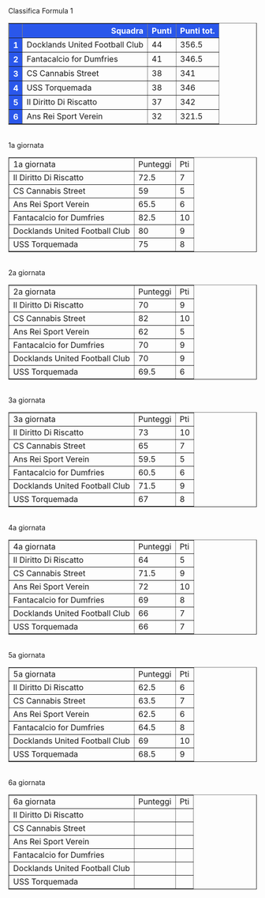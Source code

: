 <style>th{background-color: rgb(42, 87, 235);color: white;}</style><th>Classifica Formula 1</th><table border="1" class="dataframe">
  <thead>
    <tr style="text-align: right;">
      <th></th>
      <th>Squadra</th>
      <th>Punti</th>
      <th>Punti tot.</th>
    </tr>
  </thead>
  <tbody>
    <tr>
      <th>1</th>
      <td>Docklands United Football Club</td>
      <td>44</td>
      <td>356.5</td>
    </tr>
    <tr>
      <th>2</th>
      <td>Fantacalcio for Dumfries</td>
      <td>41</td>
      <td>346.5</td>
    </tr>
    <tr>
      <th>3</th>
      <td>CS Cannabis Street</td>
      <td>38</td>
      <td>341</td>
    </tr>
    <tr>
      <th>4</th>
      <td>USS Torquemada</td>
      <td>38</td>
      <td>346</td>
    </tr>
    <tr>
      <th>5</th>
      <td>Il Diritto Di Riscatto</td>
      <td>37</td>
      <td>342</td>
    </tr>
    <tr>
      <th>6</th>
      <td>Ans Rei Sport Verein</td>
      <td>32</td>
      <td>321.5</td>
    </tr>
  </tbody>
</table><th><br/></th><th>1a giornata</th><table border="1" class="dataframe">
  <tbody>
    <tr>
      <td>1a giornata</td>
      <td>Punteggi</td>
      <td>Pti</td>
    </tr>
    <tr>
      <td>Il Diritto Di Riscatto</td>
      <td>72.5</td>
      <td>7</td>
    </tr>
    <tr>
      <td>CS Cannabis Street</td>
      <td>59</td>
      <td>5</td>
    </tr>
    <tr>
      <td>Ans Rei Sport Verein</td>
      <td>65.5</td>
      <td>6</td>
    </tr>
    <tr>
      <td>Fantacalcio for Dumfries</td>
      <td>82.5</td>
      <td>10</td>
    </tr>
    <tr>
      <td>Docklands United Football Club</td>
      <td>80</td>
      <td>9</td>
    </tr>
    <tr>
      <td>USS Torquemada</td>
      <td>75</td>
      <td>8</td>
    </tr>
  </tbody>
</table><th><br/></th><th>2a giornata</th><table border="1" class="dataframe">
  <tbody>
    <tr>
      <td>2a giornata</td>
      <td>Punteggi</td>
      <td>Pti</td>
    </tr>
    <tr>
      <td>Il Diritto Di Riscatto</td>
      <td>70</td>
      <td>9</td>
    </tr>
    <tr>
      <td>CS Cannabis Street</td>
      <td>82</td>
      <td>10</td>
    </tr>
    <tr>
      <td>Ans Rei Sport Verein</td>
      <td>62</td>
      <td>5</td>
    </tr>
    <tr>
      <td>Fantacalcio for Dumfries</td>
      <td>70</td>
      <td>9</td>
    </tr>
    <tr>
      <td>Docklands United Football Club</td>
      <td>70</td>
      <td>9</td>
    </tr>
    <tr>
      <td>USS Torquemada</td>
      <td>69.5</td>
      <td>6</td>
    </tr>
  </tbody>
</table><th><br/></th><th>3a giornata</th><table border="1" class="dataframe">
  <tbody>
    <tr>
      <td>3a giornata</td>
      <td>Punteggi</td>
      <td>Pti</td>
    </tr>
    <tr>
      <td>Il Diritto Di Riscatto</td>
      <td>73</td>
      <td>10</td>
    </tr>
    <tr>
      <td>CS Cannabis Street</td>
      <td>65</td>
      <td>7</td>
    </tr>
    <tr>
      <td>Ans Rei Sport Verein</td>
      <td>59.5</td>
      <td>5</td>
    </tr>
    <tr>
      <td>Fantacalcio for Dumfries</td>
      <td>60.5</td>
      <td>6</td>
    </tr>
    <tr>
      <td>Docklands United Football Club</td>
      <td>71.5</td>
      <td>9</td>
    </tr>
    <tr>
      <td>USS Torquemada</td>
      <td>67</td>
      <td>8</td>
    </tr>
  </tbody>
</table><th><br/></th><th>4a giornata</th><table border="1" class="dataframe">
  <tbody>
    <tr>
      <td>4a giornata</td>
      <td>Punteggi</td>
      <td>Pti</td>
    </tr>
    <tr>
      <td>Il Diritto Di Riscatto</td>
      <td>64</td>
      <td>5</td>
    </tr>
    <tr>
      <td>CS Cannabis Street</td>
      <td>71.5</td>
      <td>9</td>
    </tr>
    <tr>
      <td>Ans Rei Sport Verein</td>
      <td>72</td>
      <td>10</td>
    </tr>
    <tr>
      <td>Fantacalcio for Dumfries</td>
      <td>69</td>
      <td>8</td>
    </tr>
    <tr>
      <td>Docklands United Football Club</td>
      <td>66</td>
      <td>7</td>
    </tr>
    <tr>
      <td>USS Torquemada</td>
      <td>66</td>
      <td>7</td>
    </tr>
  </tbody>
</table><th><br/></th><th>5a giornata</th><table border="1" class="dataframe">
  <tbody>
    <tr>
      <td>5a giornata</td>
      <td>Punteggi</td>
      <td>Pti</td>
    </tr>
    <tr>
      <td>Il Diritto Di Riscatto</td>
      <td>62.5</td>
      <td>6</td>
    </tr>
    <tr>
      <td>CS Cannabis Street</td>
      <td>63.5</td>
      <td>7</td>
    </tr>
    <tr>
      <td>Ans Rei Sport Verein</td>
      <td>62.5</td>
      <td>6</td>
    </tr>
    <tr>
      <td>Fantacalcio for Dumfries</td>
      <td>64.5</td>
      <td>8</td>
    </tr>
    <tr>
      <td>Docklands United Football Club</td>
      <td>69</td>
      <td>10</td>
    </tr>
    <tr>
      <td>USS Torquemada</td>
      <td>68.5</td>
      <td>9</td>
    </tr>
  </tbody>
</table><th><br/></th><th>6a giornata</th><table border="1" class="dataframe">
  <tbody>
    <tr>
      <td>6a giornata</td>
      <td>Punteggi</td>
      <td>Pti</td>
    </tr>
    <tr>
      <td>Il Diritto Di Riscatto</td>
      <td></td>
      <td></td>
    </tr>
    <tr>
      <td>CS Cannabis Street</td>
      <td></td>
      <td></td>
    </tr>
    <tr>
      <td>Ans Rei Sport Verein</td>
      <td></td>
      <td></td>
    </tr>
    <tr>
      <td>Fantacalcio for Dumfries</td>
      <td></td>
      <td></td>
    </tr>
    <tr>
      <td>Docklands United Football Club</td>
      <td></td>
      <td></td>
    </tr>
    <tr>
      <td>USS Torquemada</td>
      <td></td>
      <td></td>
    </tr>
  </tbody>
</table><th><br/></th>